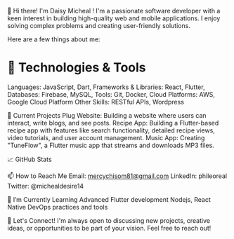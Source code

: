 
👋 Hi there! I'm  Daisy Micheal !
I'm a passionate software developer with a keen interest in building high-quality web and mobile applications.
I enjoy solving complex problems and creating user-friendly solutions. 

Here are a few things about me:

# 🔧 Technologies & Tools
Languages: JavaScript, Dart, 
Frameworks & Libraries: React, Flutter,
Databases:  Firebase, MySQL, 
Tools: Git, Docker,
Cloud Platforms: AWS, Google Cloud Platform 
Other Skills: RESTful APIs, Wordpress 

📘 Current Projects
Plug Website: Building a website where users can interact, write blogs, and see posts.
Recipe App: Building a Flutter-based recipe app with features like search functionality, detailed recipe views, video tutorials, and user account management.
Music App: Creating "TuneFlow", a Flutter music app that streams and downloads MP3 files.

📈 GitHub Stats

📫 How to Reach Me
Email: mercychisom81@gmail.com
LinkedIn: phileoreal
Twitter: @michealdesire14


🌱 I’m Currently Learning
Advanced Flutter development 
Nodejs, React Native 
DevOps practices and tools

💬 Let's Connect!
I'm always open to discussing new projects, creative ideas, or opportunities to be part of your vision. Feel free to reach out!





